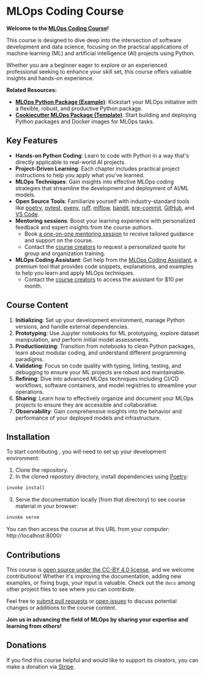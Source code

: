 # MLOps Coding Course

**Welcome to the [MLOps Coding Course](https://mlops-coding-course.fmind.dev/)!**

This course is designed to dive deep into the intersection of software development and data science, focusing on the practical applications of machine learning (ML) and artificial intelligence (AI) projects using Python.

Whether you are a beginner eager to explore or an experienced professional seeking to enhance your skill set, this course offers valuable insights and hands-on experience.

**Related Resources:**
- **[MLOps Python Package (Example)](https://github.com/fmind/mlops-python-package)**: Kickstart your MLOps initiative with a flexible, robust, and productive Python package.
- **[Cookiecutter MLOps Package (Template)](https://github.com/fmind/cookiecutter-mlops-package)**: Start building and deploying Python packages and Docker images for MLOps tasks.

## Key Features

- **Hands-on Python Coding**: Learn to code with Python in a way that's directly applicable to real-world AI projects.
- **Project-Driven Learning**: Each chapter includes practical project instructions to help you apply what you've learned.
- **MLOps Techniques**: Gain insights into effective MLOps coding strategies that streamline the development and deployment of AI/ML models.
- **Open Source Tools**: Familiarize yourself with industry-standard tools like [poetry](https://python-poetry.org/), [pytest](https://docs.pytest.org/en/latest/), [pyenv](https://github.com/pyenv/pyenv), [ruff](https://docs.astral.sh/ruff/), [mlflow](https://mlflow.org/), [bandit](https://bandit.readthedocs.io/en/latest/), [pre-commit](https://pre-commit.com/), [GitHub](https://github.com/), and [VS Code](https://code.visualstudio.com/).
- **Mentoring sessions**: Boost your learning experience with personalized feedback and expert insights from the course authors.
  - Book [a one-on-one mentoring session](https://calendar.app.google/9KfEBkpCHQKwarLF8) to receive tailored guidance and support on the course.
  - Contact the [course creators](mailto:mlops-coding-course@fmind.dev) to request a personalized quote for group and organization training.
- **MLOps Coding Assistant**: Get help from the [MLOps Coding Assistant](https://mlops-coding-assistant.fmind.dev/), a premium tool that provides code snippets, explanations, and examples to help you learn and apply MLOps techniques.
  - Contact the [course creators](mailto:mlops-coding-course@fmind.dev) to access the assistant for $10 per month.

## Course Content

1. **Initializing**: Set up your development environment, manage Python versions, and handle external dependencies.
2. **Prototyping**: Use Jupyter notebooks for ML prototyping, explore dataset manipulation, and perform initial model assessments.
3. **Productionizing**: Transition from notebooks to clean Python packages, learn about modular coding, and understand different programming paradigms.
4. **Validating**: Focus on code quality with typing, linting, testing, and debugging to ensure your ML projects are robust and maintainable.
5. **Refining**: Dive into advanced MLOps techniques including CI/CD workflows, software containers, and model registries to streamline your operations.
6. **Sharing**: Learn how to effectively organize and document your MLOps projects to ensure they are accessible and collaborative.
7. **Observability**: Gain comprehensive insights into the behavior and performance of your deployed models and infrastructure.

## Installation

To start contributing , you will need to set up your development environment:

1. Clone the repository.
2. In the cloned repostory directory, install dependencies using [Poetry](https://python-poetry.org/):

```bash
invoke install
```

3. Serve the documentation locally (from that directory) to see course material in your browser:

```bash
invoke serve
```

You can then access the course at this URL from your computer: http://localhost:8000/

## Contributions

This course is [open source under the CC-BY 4.0 license](https://github.com/MLOps-Courses/mlops-coding-course/blob/main/LICENSE.txt), and we welcome contributions! Whether it's improving the documentation, adding new examples, or fixing bugs, your input is valuable. Check out the `docs`  among other project files to see where you can contribute.

Feel free to [submit pull requests](https://github.com/MLOps-Courses/mlops-coding-course/pulls) or [open issues](https://github.com/MLOps-Courses/mlops-coding-course/issues) to discuss potential changes or additions to the course content.

**Join us in advancing the field of MLOps by sharing your expertise and learning from others!**

## Donations

If you find this course helpful and would like to support its creators, you can make a donation via [Stripe](https://donate.stripe.com/4gw8xT9oVbCc98s7ss).
